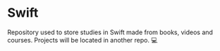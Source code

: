 # Swift

Repository used to store studies in Swift made from books, videos and courses. Projects will be located in another repo. 💻
